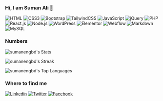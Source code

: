 ### Hi, I am Suman Ali 👋

![HTML](https://img.shields.io/badge/HTML5-E34F26?style=flat-square&logo=html5&logoColor=white)
![CSS3](https://img.shields.io/badge/CSS3-1572B6?style=flat-square&logo=css3&logoColor=white)
![Bootstrap](https://img.shields.io/badge/Bootstrap-563D7C?style=flat-square&logo=bootstrap&logoColor=white)
![TailwindCSS](https://img.shields.io/badge/Tailwind_CSS-38B2AC?style=flat-square&logo=tailwind-css&logoColor=white)
![JavaScript](https://img.shields.io/badge/JavaScript-F7DF1E?style=flat-square&logo=javascript&logoColor=black)
![jQuery](https://img.shields.io/badge/jQuery-0769AD?style=flat-square&logo=jquery&logoColor=white)
![PHP](https://img.shields.io/badge/PHP-777BB4?style=flat-square&logo=php&logoColor=white)
![React.js](https://img.shields.io/badge/React.js-0081CB?style=flat-square&logo=react&logoColor=61DAFB)
![Node.js](https://img.shields.io/badge/Node.js-43853D?style=flat-square&logo=node.js&logoColor=white)
![WordPress](https://img.shields.io/badge/Wordpress-21759B?style=flat-square&logo=wordpress&logoColor=white)
![Elementor](https://img.shields.io/badge/Elementor-9146FF?style=flat-square&logo=elementor&logoColor=white)
![Webflow](https://img.shields.io/badge/Webflow%20-146EF5?logo=data:image/svg+xml;base64,PHN2ZyByb2xlPSJpbWciIHZpZXdCb3g9IjAgMCAyNCAyNCIgeG1sbnM9Imh0dHA6Ly93d3cudzMub3JnLzIwMDAvc3ZnIj48dGl0bGU+V2ViZmxvdzwvdGl0bGU+PHBhdGggZD0ibTI0IDQuNTE1LTcuNjU4IDE0Ljk3SDkuMTQ5bDMuMjA1LTYuMjA0aC0uMTQ0QzkuNTY2IDE2LjcxMyA1LjYyMSAxOC45NzMgMCAxOS40ODV2LTYuMTE4czMuNTk2LS4yMTMgNS43MS0yLjQzNUgwVjQuNTE1aDYuNDE3djUuMjc4bC4xNDQtLjAwMSAyLjYyMi01LjI3N2g0Ljg1NHY1LjI0NGguMTQ0bDIuNzItNS4yNDRIMjRaIiBmaWxsPSIjZmZmIi8+PC9zdmc+)
![Markdown](https://img.shields.io/badge/Markdown-000000?style=flat-square&logo=markdown&logoColor=white)
![MySQL](https://img.shields.io/badge/MySQL-005C84?style=flat-square&logo=mysql&logoColor=white)

### Numbers
![sumanengbd's Stats](https://github-readme-stats.vercel.app/api?username=sumanengbd&theme=transparent&show_icons=true&count_private=true&card_width=846)

![sumanengbd's Streak](https://github-readme-streak-stats.herokuapp.com/?user=sumanengbd&theme=transparent&card_width=846)

![sumanengbd's Top Languages](https://github-readme-stats.vercel.app/api/top-langs/?username=sumanengbd&theme=transparent&show_icons=true&card_width=846)

### Where to find me

[![Linkedin](https://img.shields.io/badge/LinkedIn-0077B5?style=flat-square&logo=linkedin&logoColor=white)](https://www.linkedin.com/in/sumanengbd/) 
[![Twitter](https://img.shields.io/badge/Twitter-1DA1F2?style=flat-square&logo=twitter&logoColor=white)](https://twitter.com/sumanengbd)
[![Facebook](https://img.shields.io/badge/Facebook-1877F2?style=flat-square&logo=facebook&logoColor=white)](https://www.facebook.com/suman.eng)
